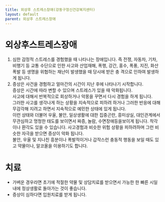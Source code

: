 ```yaml
---
title: 외상후 스트레스장애(강동구정신건강복지센터)
layout: default
parent: 외상후 스트레스장애
---
```


# 외상후스트레스장애
1. 심한 감정적 스트레스를 경험했을 때 나타나는 장애입니다. 즉 전쟁, 자동차, 기차, 비행기 등 교통 수단으로 인한 사고와 산업재해, 폭행, 강간, 홍수, 폭풍, 지진, 화산폭발 등 생명을 위협하는 재난이 발생했을 때 당시에 받은 충 격으로 인하여 발생하게 됩니다.
2. 증상은 사건을 경험하고 얼마간의 시간이 지난 후에 나타나기 시작합니다.  
증상은 시간에 따라 변할 수 있으며 스트레스가 있을 때 악화됩니다.  
사고에 대해서 반복적으로 회상하거나 악몽을 꾸면서 다시 경험을 하게 됩니다.  
그러한 사고를 생각나게 하는 상황을 지속적으로 피하려 하거나 그러한 반응에 대해 무감각해 지려고 하면서 지속적으로 예민한 상태에 있게 됩니다.  
이런 상태와 더불어 우울, 불안, 일상생활에 대한 집중곤란, 흥미상실, 대인관계에서 무관심하고 멍청한 태도를 보이면서 짜증, 놀람, 수면장애등을보이게 됩니다. 착각이나 환각도 있을 수 있습니다. 사고경험과 비슷한 위험 상황을 피하려하며 그런 비슷한 자극을 받으면 증상이 악화 됩니다.  
불안, 우울 및 지나친 흥분이나 폭발적이거나 갑작스런 충동적 행동을 보일 때도 있고 약물이나, 알코올을 이용하기도 합니다.

# 치료
- 가벼운 경우라면 초기에 적절한 약물 및 상담치료를 받으면서 가능한 한 빠른 시일 내에 정상생활로 돌아가는 것이 좋습니다.
- 증상이 심하다면 입원치료를 받게 됩니다.